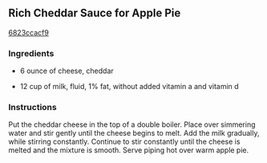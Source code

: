 ## Rich Cheddar Sauce for Apple Pie

[6823ccacf9](http://www.food.com/recipe/rich-cheddar-sauce-for-apple-pie-6741)

### Ingredients

 - 6 ounce of cheese, cheddar

 - 12 cup of milk, fluid, 1% fat, without added vitamin a and vitamin d

### Instructions

Put the cheddar cheese in the top of a double boiler. Place over simmering water and stir gently until the cheese begins to melt. Add the milk gradually, while stirring constantly. Continue to stir constantly until the cheese is melted and the mixture is smooth. Serve piping hot over warm apple pie.